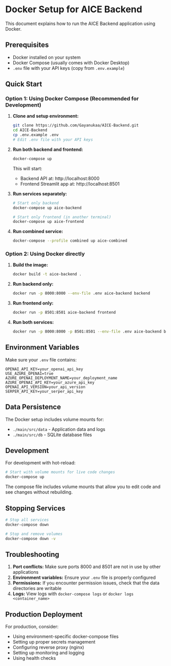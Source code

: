 # Docker Setup for AICE Backend

This document explains how to run the AICE Backend application using Docker.

## Prerequisites

- Docker installed on your system
- Docker Compose (usually comes with Docker Desktop)
- `.env` file with your API keys (copy from `.env.example`)

## Quick Start

### Option 1: Using Docker Compose (Recommended for Development)

1. **Clone and setup environment:**

   ```bash
   git clone https://github.com/Gayanukaa/AICE-Backend.git
   cd AICE-Backend
   cp .env.example .env
   # Edit .env file with your API keys
   ```

2. **Run both backend and frontend:**

   ```bash
   docker-compose up
   ```

   This will start:

   - Backend API at: http://localhost:8000
   - Frontend Streamlit app at: http://localhost:8501

3. **Run services separately:**

   ```bash
   # Start only backend
   docker-compose up aice-backend

   # Start only frontend (in another terminal)
   docker-compose up aice-frontend
   ```

4. **Run combined service:**
   ```bash
   docker-compose --profile combined up aice-combined
   ```

### Option 2: Using Docker directly

1. **Build the image:**

   ```bash
   docker build -t aice-backend .
   ```

2. **Run backend only:**

   ```bash
   docker run -p 8000:8000 --env-file .env aice-backend backend
   ```

3. **Run frontend only:**

   ```bash
   docker run -p 8501:8501 aice-backend frontend
   ```

4. **Run both services:**
   ```bash
   docker run -p 8000:8000 -p 8501:8501 --env-file .env aice-backend both
   ```

## Environment Variables

Make sure your `.env` file contains:

```
OPENAI_API_KEY=your_openai_api_key
USE_AZURE_OPENAI=true
AZURE_OPENAI_DEPLOYMENT_NAME=your_deployment_name
AZURE_OPENAI_API_KEY=your_azure_api_key
OPENAI_API_VERSION=your_api_version
SERPER_API_KEY=your_serper_api_key
```

## Data Persistence

The Docker setup includes volume mounts for:

- `./main/src/data` - Application data and logs
- `./main/src/db` - SQLite database files

## Development

For development with hot-reload:

```bash
# Start with volume mounts for live code changes
docker-compose up
```

The compose file includes volume mounts that allow you to edit code and see changes without rebuilding.

## Stopping Services

```bash
# Stop all services
docker-compose down

# Stop and remove volumes
docker-compose down -v
```

## Troubleshooting

1. **Port conflicts:** Make sure ports 8000 and 8501 are not in use by other applications
2. **Environment variables:** Ensure your `.env` file is properly configured
3. **Permissions:** If you encounter permission issues, check that the data directories are writable
4. **Logs:** View logs with `docker-compose logs` or `docker logs <container_name>`

## Production Deployment

For production, consider:

- Using environment-specific docker-compose files
- Setting up proper secrets management
- Configuring reverse proxy (nginx)
- Setting up monitoring and logging
- Using health checks
